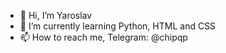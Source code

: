 - 👋 Hi, I’m Yaroslav
- 🌱 I’m currently learning Python, HTML and CSS
- 📫 How to reach me, Telegram: @chipqp

<!---
chipqp/chipqp is a ✨ special ✨ repository because its `README.md` (this file) appears on your GitHub profile.
You can click the Preview link to take a look at your changes.
--->
